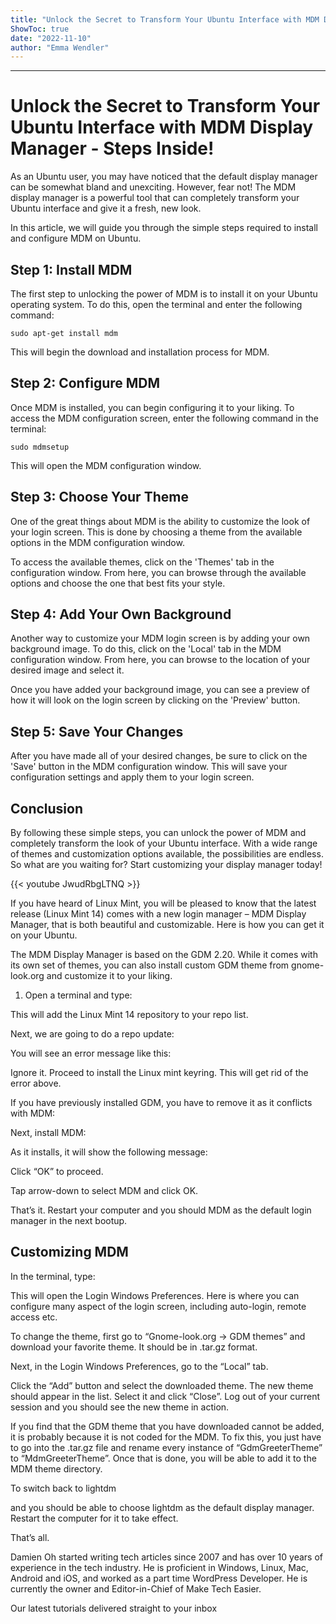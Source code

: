 ```yaml
---
title: "Unlock the Secret to Transform Your Ubuntu Interface with MDM Display Manager - Steps Inside!"
ShowToc: true 
date: "2022-11-10"
author: "Emma Wendler"
---
```

*****
# Unlock the Secret to Transform Your Ubuntu Interface with MDM Display Manager - Steps Inside!

As an Ubuntu user, you may have noticed that the default display manager can be somewhat bland and unexciting. However, fear not! The MDM display manager is a powerful tool that can completely transform your Ubuntu interface and give it a fresh, new look.

In this article, we will guide you through the simple steps required to install and configure MDM on Ubuntu.

## Step 1: Install MDM

The first step to unlocking the power of MDM is to install it on your Ubuntu operating system. To do this, open the terminal and enter the following command:

```
sudo apt-get install mdm
```

This will begin the download and installation process for MDM.

## Step 2: Configure MDM

Once MDM is installed, you can begin configuring it to your liking. To access the MDM configuration screen, enter the following command in the terminal:

```
sudo mdmsetup
```

This will open the MDM configuration window.

## Step 3: Choose Your Theme

One of the great things about MDM is the ability to customize the look of your login screen. This is done by choosing a theme from the available options in the MDM configuration window.

To access the available themes, click on the 'Themes' tab in the configuration window. From here, you can browse through the available options and choose the one that best fits your style.

## Step 4: Add Your Own Background

Another way to customize your MDM login screen is by adding your own background image. To do this, click on the 'Local' tab in the MDM configuration window. From here, you can browse to the location of your desired image and select it.

Once you have added your background image, you can see a preview of how it will look on the login screen by clicking on the 'Preview' button.

## Step 5: Save Your Changes

After you have made all of your desired changes, be sure to click on the 'Save' button in the MDM configuration window. This will save your configuration settings and apply them to your login screen.

## Conclusion

By following these simple steps, you can unlock the power of MDM and completely transform the look of your Ubuntu interface. With a wide range of themes and customization options available, the possibilities are endless. So what are you waiting for? Start customizing your display manager today!

{{< youtube JwudRbgLTNQ >}} 



If you have heard of Linux Mint, you will be pleased to know that the latest release (Linux Mint 14) comes with a new login manager – MDM Display Manager, that is both beautiful and customizable. Here is how you can get it on your Ubuntu.
 
The MDM Display Manager is based on the GDM 2.20. While it comes with its own set of themes, you can also install custom GDM theme from gnome-look.org and customize it to your liking. 
 
1. Open a terminal and type:
 
This will add the Linux Mint 14 repository to your repo list. 
 
Next, we are going to do a repo update:
 
You will see an error message like this:
 

 
Ignore it. Proceed to install the Linux mint keyring. This will get rid of the error above.
 
If you have previously installed GDM, you have to remove it as it conflicts with MDM:
 
Next, install MDM:
 
As it installs, it will show the following message:
 
Click “OK” to proceed.
 
Tap arrow-down to select MDM and click OK.
 
That’s it. Restart your computer and you should MDM as the default login manager in the next bootup.
 
## Customizing MDM
 
In the terminal, type:
 
This will open the Login Windows Preferences. Here is where you can configure many aspect of the login screen, including auto-login, remote access etc.
 
To change the theme, first go to “Gnome-look.org -> GDM themes” and download your favorite theme. It should be in .tar.gz format. 
 
Next, in the Login Windows Preferences, go to the “Local” tab.
 
Click the “Add” button and select the downloaded theme. The new theme should appear in the list. Select it and click “Close”. Log out of your current session and you should see the new theme in action.
 
If you find that the GDM theme that you have downloaded cannot be added, it is probably because it is not coded for the MDM. To fix this, you just have to go into the .tar.gz file and rename every instance of “GdmGreeterTheme” to “MdmGreeterTheme”.  Once that is done, you will be able to add it to the MDM theme directory.
 
To switch back to lightdm
 
and you should be able to choose lightdm as the default display manager. Restart the computer for it to take effect. 
 
That’s all. 
 
Damien Oh started writing tech articles since 2007 and has over 10 years of experience in the tech industry. He is proficient in Windows, Linux, Mac, Android and iOS, and worked as a part time WordPress Developer. He is currently the owner and Editor-in-Chief of Make Tech Easier.
 
Our latest tutorials delivered straight to your inbox




